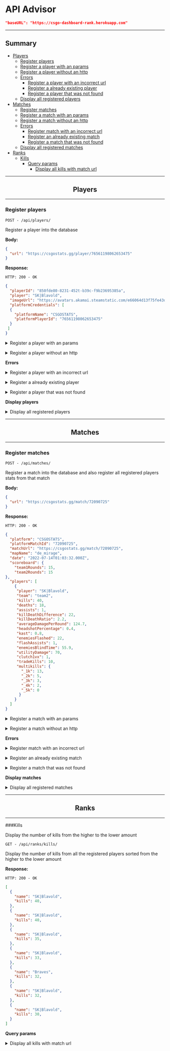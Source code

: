# API Advisor

```json
"baseURL": "https://csgo-dashboard-rank.herokuapp.com"
```
---
## Summary
- [Players](#players)
  - [Register players](#register-players)
  - [Register a player with an params](#player-parms)
  - [Register a player without an http](#player-http)
  - [Errors](#errors-players)
    - [Register a player with an incorrect url](#register-player-with-incorrect-url)
    - [Register a already existing player](#player-added)
    - [Register a player that was not found](#player-found)
  - [Display all registered players](#display-players)
- [Matches](#matches) 
  - [Register matches](#register-matches)
  - [Register a match with an params](#match-parms)
  - [Register a match without an http](#match-http)
  - [Errors](#errors-matches)
    - [Register match with an incorrect url](#register-match-with-incorrect-url)
    - [Register an already existing match](#register-already-match)
    - [Register a match that was not found](#match-found)
  - [Display all registered matches](#display-match)
- [Ranks](#ranks)
  - [Kills](#rank-kills-sorted)
    - [Query params](#query-params)
      - [Display all kills with match url](#rank-kills-match_url)

---
## <center>**Players** <a id="players"></a></center>
---

### Register players <a id="register-players"></a>

```
POST - /api/players/
```
Register a player into the database

**Body:**
```json
{
  "url": "https://csgostats.gg/player/76561198062653475"
}
```
**Response:**
```
HTTP: 200 - OK
```

```json
{
  "playerId": "850fde80-8231-452t-b39c-f9b23695385a",
  "player": "SK|Blavold",
  "imageUrl": "https://avatars.akamai.steamstatic.com/e66064d13f75fe43da64fce740ac29a217f9fd6a_full.jpg",
  "platformCredentials": [
  {
    "platformName": "CSGOSTATS",
    "platformPlayerId": "76561198062653475"
  }
 ]
}
```
<a id='player-parms'></a>
<details>
<summary>Register a player with an params</summary>

**Body:**
```json
{
  "url": "https://csgostats.gg/player/76561198070867450#asdasd"
}
```

**Response:**
```
HTTP: 409 - CONFLICT
```
```json
{
  "playerId": "850fde80-8231-452t-b39c-f9b23695385a",
  "player": "SK|Blavold",
  "imageUrl": "https://avatars.akamai.steamstatic.com/e66064d13f75fe43da64fce740ac29a217f9fd6a_full.jpg",
  "platformCredentials": [
  {
    "platformName": "CSGOSTATS",
    "platformPlayerId": "76561198062653475"
  }
 ]
}
```
</details>

<a id="player-http"></a>
<details>
<summary>Register a player without an http</summary>

**Body:**
```json
{
  "url": "csgostats.gg/player/76561198078984994/esea"
}
```
**Response:**
```
HTTP: 409 - CONFLICT
```
```json
{
  "playerId": "850fde80-8231-452t-b39c-f9b23695385a",
  "player": "SK|Blavold",
  "imageUrl": "https://avatars.akamai.steamstatic.com/e66064d13f75fe43da64fce740ac29a217f9fd6a_full.jpg",
  "platformCredentials": [
  {
    "platformName": "CSGOSTATS",
    "platformPlayerId": "76561198062653475"
  }
 ]
}
```
</details>

<a id="errors-players"></a>
**Errors**

<a id="register-player-with-incorrect-url"></a>
<details>
<summary>Register a player with an incorrect url</summary>

**Body:**
```json
{
  "url": "https://csgostats.gg/matches/76561198382398436"
}
```
**Response:**
```
HTTP: 400 - BAD REQUEST
```
```json
{
  "status": "error",
  "code": 400,
  "message": {
    "error": "Invalid url received"
  }
}
```
</details>

<a id="player-added"></a>
<details>
<summary>Register a already existing player</summary>

**Body:**
```json
{
  "url": "https://csgostats.gg/player/76561198070867450"
}
```
**Response:**
```
HTTP: 409 - CONFLICT
```
```json
{
  "status": "error",
  "code": 409,
  "message": {
  "error": "A player with that platform id has already been registered."
  }
}
```
</details>

<a id="player-found"></a>
<details>
<summary>Register a player that was not found</summary>

**Body:**
```json
{
  "url": "https://csgostats.gg/player/9999999999999999999#adads"
}
```
**Response:**
```
HTTP: 404 - NOT FOUND
```
```json
{
  "status": "error",
  "code": 404,
  "message": {
  "error": "Player not found."
  }
}
```

</details>

<a id="display-players"></a>
**Display players**

<details>
<summary>Display all registered players</summary>

```
GET - /api/players/
```

**Responde:**
```
HTTP: 200 - OK
```
```json
[
  {
    "playerId": "76561198070867450",
    "player": "marcelosj",
    "imageUrl": "https://avatars.akamai.steamstatic.com/23077149f02c6225f07f658380aa7fc364fa701f_full.jpg"
  },
  {
    "playerId": "76561198062653475",
    "player": "SK|Blavold",
    "imageUrl": "https://avatars.akamai.steamstatic.com/e66064d13f75fe43da64fce740ac29a217f9fd6a_full.jpg"
  },
  {
    "playerId": "76561198034937219",
    "player": "HeavyFire",
    "imageUrl": "https://avatars.akamai.steamstatic.com/721c61c6b88439322fccf27f13e697d9eeaf73da_full.jpg"
  }
]
```

</details>

---
## <center>**Matches** <a id="matches"></a></center>
---
### Register matches <a id="register-matches"></a>

```
POST - /api/matches/
```

Register a match into the database and also register all registered players stats from that match

**Body:**
```json
{
  "url": "https://csgostats.gg/match/72090725"
}
```
**Response:**
```
HTTP: 200 - OK
```
```json
{
  "platform": "CSGOSTATS",
  "platformMatchId": "72090725",
  "matchUrl": "https://csgostats.gg/match/72090725",
  "mapName": "de_mirage",
  "date": "2022-07-14T01:03:32.000Z",
  "scoreboard": {
    "team1Rounds": 15,
    "team2Rounds": 15
},
  "players": [
    {
     "player": "SK|Blavold",
     "team": "team2",
     "kills": 40,
     "deaths": 18,
     "assists": 1,
     "killDeathDifference": 22,
     "killDeathRatio": 2.2,
     "averageDamagePerRound": 124.7,
     "headshotPercentage": 0.4,
     "kast": 0.8,
     "enemiesFlashed": 22,
     "flashAssists": 1,
     "enemiesBlindTime": 55.9,
     "utilityDamage": 70,
     "clutch1vx": 1,
     "tradeKills": 10,
     "multikills": {
       "_1k": 13,
       "_2k": 5,
       "_3k": 3,
       "_4k": 2,
       "_5k": 0
      }
    }
  ]
}
```

<a id="match-parms"></a>
<details>
<summary>Register a match with an params</summary>

**Body:**
```json
{
  "url": "https://csgostats.gg/match/73079030#asdasd"
}
```

**Response:**
```
HTTP: 200 - OK
```
```json
{
  "platformMatchId": "73079030",
  "platform": "CSGOSTATS",
  "matchUrl": "https://csgostats.gg/match/73079030",
  "mapName": "de_inferno",
  "date": "2022-07-23T22:43:18.000Z",
  "scoreboard": {
    "team1Rounds": 4,
    "team2Rounds": 9
  },
  "players": []
}
```

</details>


<a id="match-http"></a>
<details>
<summary>Register a match without an http</summary>

**Body:**
```json
{
  "url": "csgostats.gg/match/73179029/esea"
}
```

**response:**
```
HTTP: 200 - OK
```
```json
{
  "platformMatchId": "73179029",
  "platform": "CSGOSTATS",
  "matchUrl": "https://csgostats.gg/match/73179029",
  "mapName": "de_mirage",
  "date": "2022-07-24T17:31:02.000Z",
  "scoreboard": {
    "team1Rounds": 10,
    "team2Rounds": 16
  },
  "players": []
}
```



</details>

<a id="errors-matches"></a>
**Errors**


<a id="register-match-with-incorrect-url"></a>
<details>
<summary>Register match with an incorrect url</summary>

**Body:**
```json
{
  "url": "https://csgostats.gg/matches/72090725"
}
```
**Response:**
```
HTTP: 400 - BAD REQUEST
```
```json
{
  "status": "error",
  "code": 400,
  "message": {
    "error": "Invalid url received"
  }
}
```
</details>

<a id="register-already-match"></a>
<details>
<summary>Register an already existing match</summary>

**Body:**
```json
{
  "url": "https://csgostats.gg/match/72090725"
}
```
**Response:**
```
HTTP: 409 - CONFLICT
```
```json
{
  "status": "error",
  "code": 409,
  "message": {
    "match": "A match with that id was already registered."
  }
}
```
</details>


<a id="match-found"></a>
<details>
<summary>Register a match that was not found</summary>

**Body:**
```json
{
  "url": "https://csgostats.gg/match/999999999"
}
```

**Response:**
```
HTTP: 404 - NOT FOUND
```
```Json
{
  "status": "error",
  "code": 404,
  "message": {
    "error": "Match not found."
  }
}
```

</details>


<a id="display-match"></a>
**Display matches**

<details>
<summary>Display all registered matches</summary>

```
GET - /api/matches/
```

**Response:**

```json
[
  {
    "platformMatchId": "73079023",
    "platform": "CSGOSTATS",
    "matchUrl": "https://csgostats.gg/match/73079023",
    "mapName": "de_inferno",
    "date": "2022-07-24T00:42:30.000Z",
    "scoreboard": {
      "team1Rounds": 16,
      "team2Rounds": 12
    }
  },
  {
    "platformMatchId": "73434211",
    "platform": "CSGOSTATS",
    "matchUrl": "https://csgostats.gg/match/73434211",
    "mapName": "de_mirage",
    "date": "2022-07-28T01:44:59.000Z",
    "scoreboard": {
      "team1Rounds": 13,
      "team2Rounds": 16
    }
  },
  {
    "platformMatchId": "73079032",
    "platform": "CSGOSTATS",
    "matchUrl": "https://csgostats.gg/match/73079032",
    "mapName": "de_ancient",
    "date": "2022-07-24T07:25:18.000Z",
    "scoreboard": {
      "team1Rounds": 5,
      "team2Rounds": 16
    }
  }
]
```
</details>

---
## <center>**Ranks** <a id="ranks"></a></center>
---


###Kills
<a id="rank-kills-sorted"></a>


Display the number of kills from the higher to the lower amount

```
GET - /api/ranks/kills/
```

Display the number of kills from all the registered players sorted from the higher to the lower amount

**Response:**
```
HTTP: 200 - OK
```
```json
[
  {
    "name": "SK|Blavold",
    "kills": 40,
  },
  {
    "name": "SK|Blavold",
    "kills": 40,
  },
  {
    "name": "SK|Blavold",
    "kills": 35,
  },
  {
    "name": "SK|Blavold",
    "kills": 33,
  },
  {
    "name": "Braves",
    "kills": 32,
  },
  {
    "name": "SK|Blavold",
    "kills": 32,
  },
  {
    "name": "SK|Blavold",
    "kills": 30,
  }
]
```


**Query params**<a id="query-params"></a>

<details>
<a id="rank-kills-match_url"></a>
<summary>Display all kills with match url</summary>

```
GET - /api/ranks/kills/?match_url
```
Display the number of kills from all the registered players with a match url for the match that registered that amount of kills 

**Response:**
```
HTTP: 200 - OK
```
```json
[
  {
    "name": "SK|Blavold",
    "kills": 40,
    "matchUrl": "https://csgostats.gg/match/72090725"
  },
  {
    "name": "SK|Blavold",
    "kills": 40,
    "matchUrl": "https://csgostats.gg/match/52659096"
  },
  {
    "name": "SK|Blavold",
    "kills": 35,
    "matchUrl": "https://csgostats.gg/match/73079023"
  },
  {
    "name": "SK|Blavold",
    "kills": 33,
    "matchUrl": "https://csgostats.gg/match/58067130"
  },
  {
    "name": "Braves",
    "kills": 32,
    "matchUrl": "https://csgostats.gg/match/72965812"
  },
  {
    "name": "SK|Blavold",
    "kills": 32,
    "matchUrl": "https://csgostats.gg/match/58067113"
  },
  {
    "name": "SK|Blavold",
    "kills": 30,
    "matchUrl": "https://csgostats.gg/match/73434211"
  }
]
```
</details>


